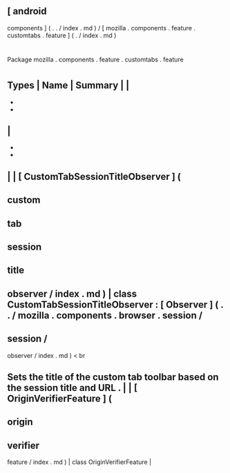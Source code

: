 [
android
-
components
]
(
.
.
/
index
.
md
)
/
[
mozilla
.
components
.
feature
.
customtabs
.
feature
]
(
.
/
index
.
md
)
#
#
Package
mozilla
.
components
.
feature
.
customtabs
.
feature
#
#
#
Types
|
Name
|
Summary
|
|
-
-
-
|
-
-
-
|
|
[
CustomTabSessionTitleObserver
]
(
-
custom
-
tab
-
session
-
title
-
observer
/
index
.
md
)
|
class
CustomTabSessionTitleObserver
:
[
Observer
]
(
.
.
/
mozilla
.
components
.
browser
.
session
/
-
session
/
-
observer
/
index
.
md
)
<
br
>
Sets
the
title
of
the
custom
tab
toolbar
based
on
the
session
title
and
URL
.
|
|
[
OriginVerifierFeature
]
(
-
origin
-
verifier
-
feature
/
index
.
md
)
|
class
OriginVerifierFeature
|
